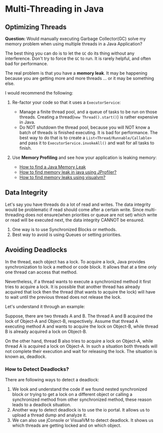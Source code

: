 # Multi-Threading in Java

## Optimizing Threads

**Question:** Would manually executing Garbage Collector(GC) solve my memory problem when using multiple threads in a Java Application?

The best thing you can do is to let the `GC` do its thing without any interference. Don't try to force the `GC` to run. It is rarely helpful, and often bad for performance.

The real problem is that you have a **memory leak**. It may be happening because you are getting more and more threads ... or it may be something else.

I would recommend the following:

1. Re-factor your code so that it uses a `ExecutorService`:

	- Manage a finite thread pool, and a queue of tasks to be run on those threads. Creating a thread(`new Thread().start()`) is rather expensive in Java.
	- Do NOT shutdown the thread pool, because you will NOT know a batch of threads is finished executing. It is bad for performance. The best way to do that is to create a `List<Thread/Runnable/Callable>` and pass it to `ExecutorService.invokeAll()` and wait for all tasks to finish.

2. Use **Memory Profiling** and see how your application is leaking memory:

	- [How to find a Java Memory Leak](https://stackoverflow.com/questions/40119/how-to-find-a-java-memory-leak)
	- [How to find memory leak in java using JProfiler?](https://stackoverflow.com/questions/9781611/how-to-find-memory-leak-in-java-using-jprofiler)
	- [How to find memory leaks using visualvm?](https://stackoverflow.com/questions/9154785/how-to-find-memory-leaks-using-visualvm)
	
## Data Integrity

Let's say you have threads do a lot of read and writes. The data integrity would be problematic if read should come after a certain write. Since multi-threading does not ensure(when priorities or queue are not set) which write or read will be executed next, the data integrity CANNOT be ensured.

1. One way is to use Synchronized Blocks or methods.
2. Best way to avoid is using Queues or setting priorities.
	
## Avoiding Deadlocks

In the thread, each object has a lock. To acquire a lock, Java provides synchronization to lock a method or code block. It allows that at a time only one thread can access that method.

Nevertheless, if a thread wants to execute a synchronized method it first tries to acquire a lock. It is possible that another thread has already acquired that lock then the thread (that wants to acquire the lock) will have to wait until the previous thread does not release the lock.

Let's understand it through an example:

Suppose, there are two threads A and B. The thread A and B acquired the lock of Object-A and Object-B, respectively. Assume that thread A executing method A and wants to acquire the lock on Object-B, while thread B is already acquired a lock on Object-B.

On the other hand, thread B also tries to acquire a lock on Object-A, while thread A is acquired a lock on Object-A. In such a situation both threads will not complete their execution and wait for releasing the lock. The situation is known as, deadlock.

### How to Detect Deadlocks?

There are following ways to detect a deadlock:

1. We look and understand the code if we found nested synchronized block or trying to get a lock on a different object or calling a synchronized method from other synchronized method, these reason leads to a deadlock situation.
2. Another way to detect deadlock is to use the io portal. It allows us to upload a thread dump and analyze it.
3. We can also use jConsole or VisualVM to detect deadlock. It shows us which threads are getting locked and on which object.
